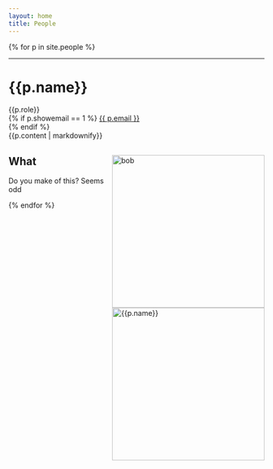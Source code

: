```yaml
---
layout: home
title: People
---
```

{% for p in site.people %}
<hr>
<div class="row">
<div class="people">
<h1>{{p.name}}</h1>
{{p.role}}<br>
{% if p.showemail == 1 %}
<a class="u-email" href="mailto:{{ p.email }}">{{ p.email }}</a><br>
{% endif %}
</div>
<div class="people">
{{p.content | markdownify}}
<br>
</div>
<div class="people">
<img src="/files/images/MyPicture.png" alt="bob" width=300pt style="float: right;" >
  <h2>What</h2>
  <p> Do you make of this? Seems odd </p>
  <img src="{{site.baseurl}}/files/images/{{p.pic}}" alt="{{p.name}}" width=300pt style="float: right;">
</div>
</div>

{% endfor %}

